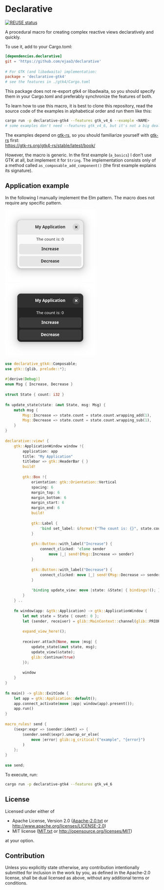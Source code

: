 <!--
	SPDX-FileCopyrightText: 2023 Eduardo Javier Alvarado Aarón <eduardo.javier.alvarado.aaron@gmail.com>
	
	SPDX-License-Identifier: CC-BY-SA-4.0
-->

# Declarative

[![REUSE status](https://api.reuse.software/badge/github.com/ejaa3/declarative)](https://api.reuse.software/info/github.com/ejaa3/declarative)

A procedural macro for creating complex reactive views declaratively and quickly.

To use it, add to your Cargo.toml:

~~~ toml
[dependencies.declarative]
git = 'https://github.com/ejaa3/declarative'

# For GTK (and libadwaita) implementation:
package = 'declarative-gtk4'
# see the features in ./gtk4/Cargo.toml
~~~

This package does not re-export gtk4 or libadwaita, so you should specify them in your Cargo.toml and preferably synchronize the features of both.

To learn how to use this macro, it is best to clone this repository, read the source code of the examples in alphabetical order and run them like this:

~~~ bash
cargo run -p declarative-gtk4 --features gtk_v4_6 --example <NAME>
# some examples don't need --features gtk_v4_6, but it's not a big deal
~~~

The examples depend on [gtk-rs], so you should familiarize yourself with [gtk-rs] first:  
https://gtk-rs.org/gtk4-rs/stable/latest/book/

[gtk-rs]: https://gtk-rs.org

However, the macro is generic. In the first example (`a_basics`) I don't use GTK at all, but implement it for `String`. The implementation consists only of a method called `as_composable_add_component()` (the first example explains its signature).

## Application example

In the following I manually implement the Elm pattern. The macro does not require any specific pattern.

![Light theme app screenshot](light.png)
![Dark theme app screenshot](dark.png)

~~~ rust
use declarative_gtk4::Composable;
use gtk::{glib, prelude::*};

#[derive(Debug)]
enum Msg { Increase, Decrease }

struct State { count: i32 }

fn update_state(state: &mut State, msg: Msg) {
	match msg {
		Msg::Increase => state.count = state.count.wrapping_add(1),
		Msg::Decrease => state.count = state.count.wrapping_sub(1),
	}
}

declarative::view! {
	gtk::ApplicationWindow window !{
		application: app
		title: "My Application"
		titlebar => gtk::HeaderBar { }
		build!
		
		gtk::Box !{
			orientation: gtk::Orientation::Vertical
			spacing: 6
			margin_top: 6
			margin_bottom: 6
			margin_start: 6
			margin_end: 6
			build!
			
			gtk::Label {
				'bind set_label: &format!("The count is: {}", state.count)
			}
			
			gtk::Button::with_label("Increase") {
				connect_clicked: 'clone sender
					move |_| send!(Msg::Increase => sender)
			}
			
			gtk::Button::with_label("Decrease") {
				connect_clicked: move |_| send!(Msg::Decrease => sender)
			}
			
			'binding update_view: move |state: &State| { bindings!(); }
		}
	} ..
	
	fn window(app: &gtk::Application) -> gtk::ApplicationWindow {
		let mut state = State { count: 0 };
		let (sender, receiver) = glib::MainContext::channel(glib::PRIORITY_DEFAULT);
		
		expand_view_here!();
		
		receiver.attach(None, move |msg| {
			update_state(&mut state, msg);
			update_view(&state);
			glib::Continue(true)
		});
		
		window
	}
}

fn main() -> glib::ExitCode {
	let app = gtk::Application::default();
	app.connect_activate(move |app| window(app).present());
	app.run()
}

macro_rules! send {
	($expr:expr => $sender:ident) => {
		$sender.send($expr).unwrap_or_else(
			move |error| glib::g_critical!("example", "{error}")
		)
	};
}

use send;
~~~

To execute, run:

~~~ bash
cargo run -p declarative-gtk4 --features gtk_v4_6
~~~

## License

Licensed under either of

 * Apache License, Version 2.0
   ([Apache-2.0.txt](LICENSES/Apache-2.0.txt) or http://www.apache.org/licenses/LICENSE-2.0)
 * MIT license
   ([MIT.txt](LICENSES/MIT.txt) or http://opensource.org/licenses/MIT)

at your option.

## Contribution

Unless you explicitly state otherwise, any contribution intentionally submitted
for inclusion in the work by you, as defined in the Apache-2.0 license, shall be
dual licensed as above, without any additional terms or conditions.
